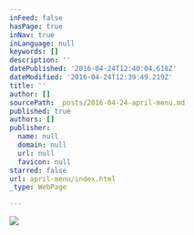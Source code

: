 ```yaml
---
inFeed: false
hasPage: true
inNav: true
inLanguage: null
keywords: []
description: ''
datePublished: '2016-04-24T12:40:04.618Z'
dateModified: '2016-04-24T12:39:49.219Z'
title: ''
author: []
sourcePath: _posts/2016-04-24-april-menu.md
published: true
authors: []
publisher:
  name: null
  domain: null
  url: null
  favicon: null
starred: false
url: april-menu/index.html
_type: WebPage

---
```

![](https://the-grid-user-content.s3-us-west-2.amazonaws.com/71b1450d-7c4c-4a44-8de9-417dbb56c61f.jpg)